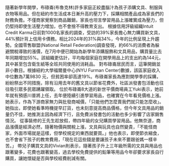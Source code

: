 隨著新學年開學，布碌崙(布魯克林)許多家庭正絞盡腦汁為孩子添購文具、制服與衣物等用品。但在紐約市生活成本日漸升高的壓力下，採購相關產品成為家長們的財務負擔。不僅商家覺察到商品難銷，家長也坦言學習用品上漲確實成為壓力，但仍堅持即使生活壓力增加，也不會捨不得教育支出。
根據信用評級組織Intuit Credit Karma日前對1000名家長的調查，受訪的39%家長擔心無力購買新文具，44%預計背上信用卡債務。相比2024年的31%與34%，今年的比例呈現上升趨勢。全國零售聯盟(National Retail Federation)調查發現，約66%的消費者為躲避關稅導致的漲價，在7月中便已開始為新學年添購服飾和文具用品，購買量比去年同期增加55%。該組織更估計，平均每個家庭在開學用品上的支出約為144元，其中甚至包含衛生紙等全班共同使用的消耗品。
對布碌崙居民而言，這筆開銷並非小數目。根據紐約大學福爾曼中心(NYU Furman Center)數據，該區家庭收入中位數為7萬9830 元，但貧困率卻高達19%。布碌崙家長為應對開學季的採購，紛紛祭出不同措施，除有沿用去年的舊文具以節省花費外，社區派發書包活動也往往吸引眾多民眾踴躍領取。
位於布碌崙8大道的新世平價商場員工Yuki表示，她前年就有預感川普將上任，去年便陸續引進學習用品，也確實在今年看見價格上漲。她表示，作為下游商家無力與批發商喊價，「只能他們怎麼賣我們就只能怎麼收」。她指出，即使她看準時機提早訂貨，也未刻意提高商品價格，但今年文具用品的銷量仍不佳，她推測主因為經濟下行，且免費派發書包的活動也多少影響了店家銷售情況。
從事裝修的王先生趁放假，帶四年級的女兒購買學習用品。他無奈道，商品漲價是經濟必然，隨著物價與關稅上漲，文具與玩具也自然變貴，「不能怪商家，外面市場就是這樣，但學校規定的東西就要買。」他也表示，即使節衣縮食，也不會省下孩子的教育費用，「現在花這些錢是要讓孩子未來不要跟爸媽一樣辛苦。」
帶兒子購買文具的Vivian則表示，隨著孩子升上三年級所需的文具與用品也跟著變多，花費也跟著變高，過去學校免費提供的鉛筆等用品今年卻要求家長自行購買，讓她懷疑是否與學校經費削減有關。